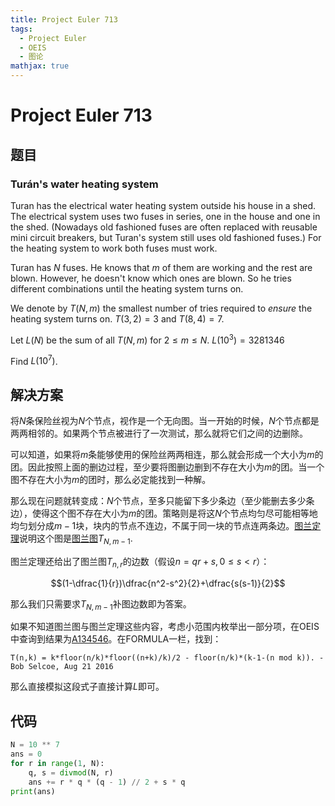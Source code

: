 ```yaml
---
title: Project Euler 713
tags:
  - Project Euler
  - OEIS
  - 图论
mathjax: true
---
```

<escape><!-- more --></escape>
    
# Project Euler 713
## 题目
### Turán's water heating system



Turan has the electrical water heating system outside his house in a shed. The electrical system uses two fuses in series, one in the house and one in the shed. (Nowadays old fashioned fuses are often replaced with reusable mini circuit breakers, but Turan's system still uses old fashioned fuses.)
For the heating system to work both fuses must work.


Turan has $N$ fuses. He knows that $m$ of them are working and the rest are blown. However, he doesn't know which ones are blown. So he tries different combinations until the heating system turns on.

We denote by $T(N,m)$ the smallest number of tries required to *ensure* the heating system turns on.
$T(3,2)=3$ and $T(8,4)=7$.


Let $L(N)$ be the sum of all $T(N, m)$ for $2 \leq m \leq N$.
$L(10^3)=3281346$


Find $L(10^7)$.



## 解决方案

将$N$条保险丝视为$N$个节点，视作是一个无向图。当一开始的时候，$N$个节点都是两两相邻的。如果两个节点被进行了一次测试，那么就将它们之间的边删除。

可以知道，如果将$m$条能够使用的保险丝两两相连，那么就会形成一个大小为$m$的团。因此按照上面的删边过程，至少要将图删边删到不存在大小为$m$的团。当一个图不存在大小为$m$的团时，那么必定能找到一种解。

那么现在问题就转变成：$N$个节点，至多只能留下多少条边（至少能删去多少条边），使得这个图不存在大小为$m$的团。策略则是将这$N$个节点均匀尽可能相等地均匀划分成$m-1$块，块内的节点不连边，不属于同一块的节点连两条边。[图兰定理](https://en.wikipedia.org/wiki/Tur%C3%A1n%27s_theorem)说明这个图是[图兰图](https://en.wikipedia.org/wiki/Tur%C3%A1n_graph)$T_{N,m-1}.$

图兰定理还给出了图兰图$T_{n,r}$的边数（假设$n=qr+s,0\le s<r$）：

$$(1-\dfrac{1}{r})\dfrac{n^2-s^2}{2}+\dfrac{s(s-1)}{2}$$

那么我们只需要求$T_{N,m-1}$补图边数即为答案。

如果不知道图兰图与图兰定理这些内容，考虑小范围内枚举出一部分项，在OEIS中查询到结果为[A134546](https://oeis.org/A134546)。在FORMULA一栏，找到：
```
T(n,k) = k*floor(n/k)*floor((n+k)/k)/2 - floor(n/k)*(k-1-(n mod k)). - Bob Selcoe, Aug 21 2016
```

那么直接模拟这段式子直接计算$L$即可。



## 代码

```py
N = 10 ** 7
ans = 0
for r in range(1, N):
    q, s = divmod(N, r)
    ans += r * q * (q - 1) // 2 + s * q
print(ans)

```
